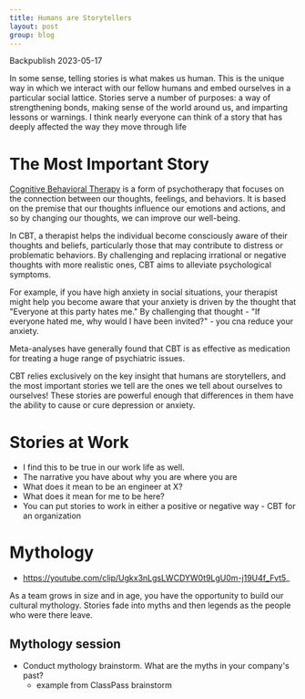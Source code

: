 ```yaml
---
title: Humans are Storytellers
layout: post
group: blog
---
```


Backpublish 2023-05-17

In some sense, telling stories is what makes us human. This is the unique way in which we interact with our fellow humans and embed ourselves in a particular social lattice. Stories serve a number of purposes: a way of strengthening bonds, making sense of the world around us, and imparting lessons or warnings. I think nearly everyone can think of a story that has deeply affected the way they move through life

# The Most Important Story

[Cognitive Behavioral Therapy](https://en.wikipedia.org/wiki/Cognitive_behavioral_therapy) is a form of psychotherapy that focuses on the connection between our thoughts, feelings, and behaviors. It is based on the premise that our thoughts influence our emotions and actions, and so by changing our thoughts, we can improve our well-being.

 In CBT, a therapist helps the individual become consciously aware of their thoughts and beliefs, particularly those that may contribute to distress or problematic behaviors. By challenging and replacing irrational or negative thoughts with more realistic ones, CBT aims to alleviate psychological symptoms.

 For example, if you have high anxiety in social situations, your therapist might help you become aware that your anxiety is driven by the thought that "Everyone at this party hates me." By challenging that thought - "If everyone hated me, why would I have been invited?" - you cna reduce your anxiety.

 Meta-analyses have generally found that CBT is as effective as medication for treating a huge range of psychiatric issues.

 CBT relies exclusively on the key insight that humans are storytellers, and the most important stories we tell are the ones we tell about ourselves to ourselves! These stories are powerful enough that differences in them have the ability to cause or cure depression or anxiety.

 # Stories at Work
 
 * I find this to be true in our work life as well.
 * The narrative you have about why you are where you are
 * What does it mean to be an engineer at X?
 * What does it mean for me to be here?
 * You can put stories to work in either a positive or negative way - CBT for an organization
 
# Mythology
* https://youtube.com/clip/Ugkx3nLgsLWCDYW0t9LgU0m-j19U4f_Fvt5_

As a team grows in size and in age, you have the opportunity to build our cultural mythology. Stories fade into myths and then legends as the people who were there leave.

## Mythology session
* Conduct mythology brainstorm. What are the myths in your company's past?
    - example from ClassPass brainstorm

